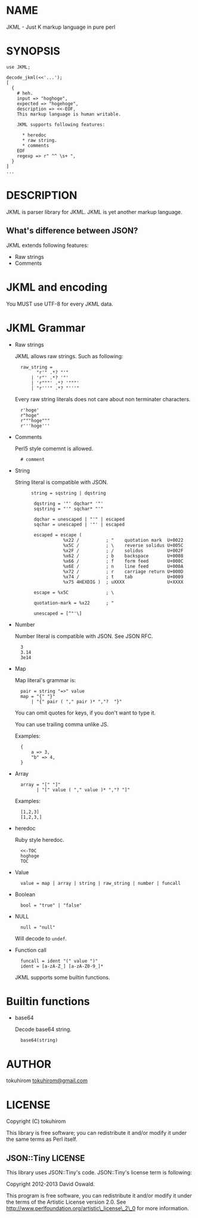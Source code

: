 # NAME

JKML - Just K markup language in pure perl

# SYNOPSIS

    use JKML;

    decode_jkml(<<'...');
    [
      {
        # heh.
        input => "hoghoge",
        expected => "hogehoge",
        description => <<-EOF,
        This markup language is human writable.
        
        JKML supports following features:

          * heredoc
          * raw string.
          * comments
        EOF
        regexp => r" ^^ \s+ ",
      }
    ]
    ...

# DESCRIPTION

JKML is parser library for JKML. JKML is yet another markup language.

## What's difference between JSON?

JKML extends following features:

- Raw strings
- Comments

# JKML and encoding

You MUST use UTF-8 for every JKML data.

# JKML Grammar

- Raw strings

    JKML allows raw strings. Such as following:

        raw_string =
              "r'" .*? "'"
            | 'r"' .*? '"'
            | 'r"""' .*? '"""'
            | "r'''" .*? "'''"

    Every raw string literals does not care about non terminater characters.

        r'hoge'
        r"hoge"
        r"""hoge"""
        r'''hoge'''

- Comments

    Perl5 style comemnt is allowed.

        # comment

- String

    String literal is compatible with JSON.

            string = sqstring | dqstring

             dqstring = '"' dqchar* '"'
             sqstring = "'" sqchar* "'"

             dqchar = unescaped | "'" | escaped
             sqchar = unescaped | '"' | escaped

             escaped = escape (
                        %x22 /          ; "    quotation mark  U+0022
                        %x5C /          ; \    reverse solidus U+005C
                        %x2F /          ; /    solidus         U+002F
                        %x62 /          ; b    backspace       U+0008
                        %x66 /          ; f    form feed       U+000C
                        %x6E /          ; n    line feed       U+000A
                        %x72 /          ; r    carriage return U+000D
                        %x74 /          ; t    tab             U+0009
                        %x75 4HEXDIG )  ; uXXXX                U+XXXX

             escape = %x5C              ; \

             quotation-mark = %x22      ; "

             unescaped = [^"'\]

- Number

    Number literal is compatible with JSON. See JSON RFC.

        3
        3.14
        3e14

- Map

    Map literal's grammar is:

        pair = string "=>" value
        map = "{" "}"
            | "{" pair ( "," pair )* ","?  "}"

    You can omit quotes for keys, if you don't want to type it.

    You can use trailing comma unlike JS.

    Examples:

        {
            a => 3,
            "b" => 4,
        }

- Array

        array = "[" "]"
              | "[" value ( "," value )* ","? "]"

    Examples:

        [1,2,3]
        [1,2,3,]

- heredoc

    Ruby style heredoc.

        <<-TOC
        hoghoge
        TOC

- Value

        value = map | array | string | raw_string | number | funcall
- Boolean

        bool = "true" | "false"
- NULL

        null = "null"

    Will decode to `undef`.

- Function call

        funcall = ident "(" value ")"
        ident = [a-zA-Z_] [a-zA-Z0-9_]*

    JKML supports some builtin functions.

# Builtin functions

- base64

    Decode base64 string.

        base64(string)

# AUTHOR

tokuhirom <tokuhirom@gmail.com>

# LICENSE

Copyright (C) tokuhirom

This library is free software; you can redistribute it and/or modify
it under the same terms as Perl itself.

## JSON::Tiny LICENSE

This library uses JSON::Tiny's code. JSON::Tiny's license term is following:

Copyright 2012-2013 David Oswald.

This program is free software, you can redistribute it and/or modify it under the terms of the Artistic License version 2.0.
See http://www.perlfoundation.org/artistic\_license\_2\_0 for more information.



